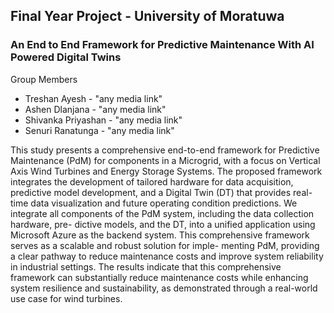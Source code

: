 ## Final Year Project - University of Moratuwa 
### An End to End Framework for Predictive Maintenance With AI Powered Digital Twins

Group Members 
- Treshan Ayesh      - "any media link"
- Ashen Dlanjana     - "any media link"
- Shivanka Priyashan - "any media link"
- Senuri Ranatunga   - "any media link"

This study presents a comprehensive end-to-end framework for Predictive Maintenance
(PdM) for components in a Microgrid, with a focus on Vertical Axis Wind Turbines and
Energy Storage Systems. The proposed framework integrates the development of tailored
hardware for data acquisition, predictive model development, and a Digital Twin (DT)
that provides real-time data visualization and future operating condition predictions. We
integrate all components of the PdM system, including the data collection hardware, pre-
dictive models, and the DT, into a unified application using Microsoft Azure as the backend
system. This comprehensive framework serves as a scalable and robust solution for imple-
menting PdM, providing a clear pathway to reduce maintenance costs and improve system
reliability in industrial settings. The results indicate that this comprehensive framework can
substantially reduce maintenance costs while enhancing system resilience and sustainability,
as demonstrated through a real-world use case for wind turbines.

